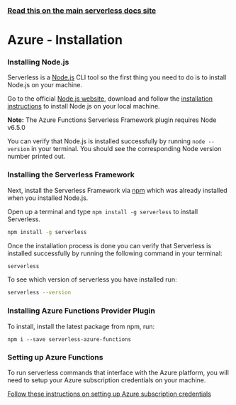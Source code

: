 <!--
title: Serverless Framework - Azure Functions Guide - Installing The Serverless Framework
menuText: Installation
menuOrder: 2
description: How to install the Serverless Framework and start using Azure Functions
layout: Doc
-->

<!-- DOCS-SITE-LINK:START automatically generated  -->
### [Read this on the main serverless docs site](https://www.serverless.com/framework/docs/providers/azure/guide/installation)
<!-- DOCS-SITE-LINK:END -->

# Azure - Installation

### Installing Node.js

Serverless is a [Node.js](https://nodejs.org) CLI tool so the first thing you
need to do is to install Node.js on your machine.

Go to the official [Node.js website](https://nodejs.org), download and follow the
[installation instructions](https://nodejs.org/en/download/) to install Node.js
on your local machine.

**Note:** The Azure Functions Serverless Framework plugin requires Node v6.5.0

You can verify that Node.js is installed successfully by running `node --version`
in your terminal. You should see the corresponding Node version number printed
out.

### Installing the Serverless Framework

Next, install the Serverless Framework via [npm](https://npmjs.org) which was
already installed when you installed Node.js.

Open up a terminal and type `npm install -g serverless` to install Serverless.

```bash
npm install -g serverless
```

Once the installation process is done you can verify that Serverless is installed
successfully by running the following command in your terminal:

```bash
serverless
```

To see which version of serverless you have installed run:

```bash
serverless --version
```

### Installing Azure Functions Provider Plugin

To install, install the latest package from npm, run:

```
npm i --save serverless-azure-functions
```

### Setting up Azure Functions

To run serverless commands that interface with the Azure platform, you will need
to setup your Azure subscription credentials on your machine.

[Follow these instructions on setting up Azure subscription credentials](./credentials.md)
